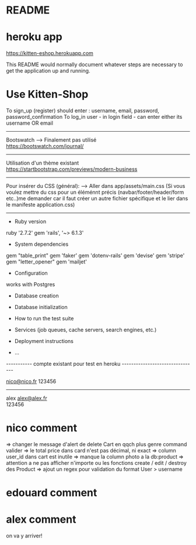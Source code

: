 # README

# heroku app

https://kitten-eshop.herokuapp.com

This README would normally document whatever steps are necessary to get the
application up and running.

# Use Kitten-Shop

To sign_up (register) should enter : username, email, password, password_confirmation
To log_in user - in login field - can enter either its username OR email 


--------------------------------

Bootswatch --> Finalement pas utilisé  
https://bootswatch.com/journal/

--------------------------------

Utilisation d'un thème existant 
https://startbootstrap.com/previews/modern-business

--------------------------------

Pour insérer du CSS (général): 
--> Aller dans app/assets/main.css
(Si vous voulez mettre du css pour un éléménnt précis (navbar/footer/header/form etc..)me demander car il faut créer un autre fichier spécifique et le lier dans le manifeste application.css)

--------------------------------

* Ruby version

ruby '2.7.2'
gem 'rails', '~> 6.1.3'

* System dependencies

gem "table_print"
gem 'faker'
gem 'dotenv-rails'
gem 'devise'
gem 'stripe'
gem "letter_opener"
gem 'mailjet'

* Configuration

works with Postgres

* Database creation

* Database initialization

* How to run the test suite

* Services (job queues, cache servers, search engines, etc.)

* Deployment instructions

* ...

  
----------- compte existant pour test en heroku --------------------------------

nico@nico.fr
123456

--------------------------------

alex
alex@alex.fr  
123456

# nico comment 

=> changer le message d'alert de delete Cart en qqch plus genre command valider 
=> le total price dans card n'est pas décimal, ni exact
=> column user_id dans cart est inutile
=> manque la column photo a la db:product
=> attention a ne pas afficher n'importe ou les fonctions create / edit / destroy des Product
=> ajout un regex pour validation du format User > username

# edouard comment 


# alex comment
on va y arriver!